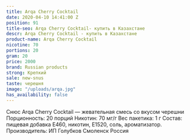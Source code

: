 ```yaml
---
title: Arqa Cherry Cocktail
date: 2020-04-10 14:41:00 Z
position: 91
title-seo: Arqa Cherry Cocktail- купить в Казахстане
descr: Arqa Cherry Cocktail - купить в Казахстане
product-name: Arqa Cherry Cocktail
nicotine: 70
portions: 20
gram: 20
price: 2000
brand: Russian products
strong: Крепкий
sale: new-snus
taste: черешня
image: "/uploads/arqa.jpg"
has_availability: false
---
```


Снюс Arqa Cherry Cocktail — жевательная смесь со вкусом черешни Порционность: 20 порций Никотин: 70 мг/г Вес пакетика: 1 г Состав: пищевая добавка E460, никотин, E1520, соль, ароматизатор. Производитель: ИП Голубков Смоленск Россия